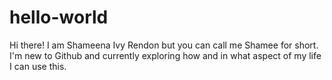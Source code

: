 # hello-world

Hi there! I am Shameena Ivy Rendon but you can call me Shamee for short. I'm new to Github and currently exploring how and in what aspect of my life I can use this. 

